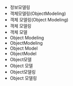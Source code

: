 - 정보모델링
- 객체모델링(ObjectModeling)
- 객체 모델링(Object Modeling)
- 객체 모델링
- 객체 모델
- Object Modeling
- ObjectModeling
- Object Model
- ObjectModel
- Object모델
- Object 모델
- Object모델링
- Object 모델링
